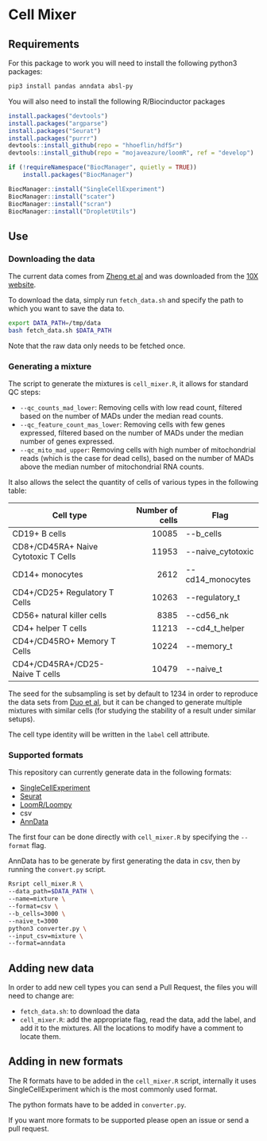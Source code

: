 # Cell Mixer

## Requirements

For this package to work you will need to install the following python3
packages:

```bash
pip3 install pandas anndata absl-py
```

You will also need to install the following R/Biocinductor packages

```R
install.packages("devtools")
install.packages("argparse")
install.packages("Seurat")
install.packages("purrr")
devtools::install_github(repo = "hhoeflin/hdf5r")
devtools::install_github(repo = "mojaveazure/loomR", ref = "develop")

if (!requireNamespace("BiocManager", quietly = TRUE))
    install.packages("BiocManager")

BiocManager::install("SingleCellExperiment")
BiocManager::install("scater")
BiocManager::install("scran")
BiocManager::install("DropletUtils")
```

## Use

### Downloading the data

The current data comes from
[Zheng et al](https://www.nature.com/articles/ncomms14049) and was downloaded
from the
[10X website](https://support.10xgenomics.com/single-cell-gene-expression/datasets).

To download the data, simply run `fetch_data.sh` and specify the path to which
you want to save the data to.

```bash
export DATA_PATH=/tmp/data
bash fetch_data.sh $DATA_PATH
```

Note that the raw data only needs to be fetched once.

### Generating a mixture

The script to generate the mixtures is `cell_mixer.R`, it allows for standard QC
steps:

-   `--qc_counts_mad_lower`: Removing cells with low read count, filtered based
    on the number of MADs under the median read counts.
-   `--qc_feature_count_mas_lower`: Removing cells with few genes expressed,
    filtered based on the number of MADs under the median number of genes
    expressed.
-   `--qc_mito_mad_upper`: Removing cells with high number of mitochondrial
    reads (which is the case for dead cells), based on the number of MADs above
    the median number of mitochondrial RNA counts.

It also allows the select the quantity of cells of various types in the
following table:

Cell type                            | Number of cells | Flag
------------------------------------ | --------------: | ------------------
CD19+ B cells                        | 10085           | --b\_cells
CD8+/CD45RA+ Naive Cytotoxic T Cells | 11953           | --naive\_cytotoxic
CD14+ monocytes                      | 2612            | --cd14\_monocytes
CD4+/CD25+ Regulatory T Cells        | 10263           | --regulatory\_t
CD56+ natural killer cells           | 8385            | --cd56\_nk
CD4+ helper T cells                  | 11213           | --cd4\_t\_helper
CD4+/CD45RO+ Memory T Cells          | 10224           | --memory\_t
CD4+/CD45RA+/CD25- Naive T cells     | 10479           | --naive\_t

The seed for the subsampling is set by default to 1234 in order to reproduce the
data sets from
[Duo et al](https://github.com/csoneson/DuoClustering2018/blob/2b510422c8b799e508b5bbdde93bd8465db2d148/inst/scripts/import_QC_Zhengmix4eq.Rmd#L38),
but it can be changed to generate multiple mixtures with similar cells (for
studying the stability of a result under similar setups).

The cell type identity will be written in the `label` cell attribute.

### Supported formats

This repository can currently generate data in the following formats:

-   [SingleCellExperiment](https://bioconductor.org/packages/release/bioc/html/SingleCellExperiment.html)
-   [Seurat](https://satijalab.org/seurat/)
-   [LoomR/Loompy](https://github.com/mojaveazure/loomR)
-   csv
-   [AnnData](https://github.com/theislab/anndata)

The first four can be done directly with `cell_mixer.R` by specifying the
`--format` flag.

AnnData has to be generate by first generating the data in csv, then by running
the `convert.py` script.

```bash
Rsript cell_mixer.R \
--data_path=$DATA_PATH \
--name=mixture \
--format=csv \
--b_cells=3000 \
--naive_t=3000
python3 converter.py \
--input_csv=mixture \
--format=anndata
```

## Adding new data

In order to add new cell types you can send a Pull Request, the files you will
need to change are:

-   `fetch_data.sh`: to download the data
-   `cell_mixer.R`: add the appropriate flag, read the data, add the label, and
    add it to the mixtures. All the locations to modify have a comment to locate
    them.

## Adding in new formats

The R formats have to be added in the `cell_mixer.R` script, internally it uses
SingleCellExperiment which is the most commonly used format.

The python formats have to be added in `converter.py`.

If you want more formats to be supported please open an issue or send a pull
request.
